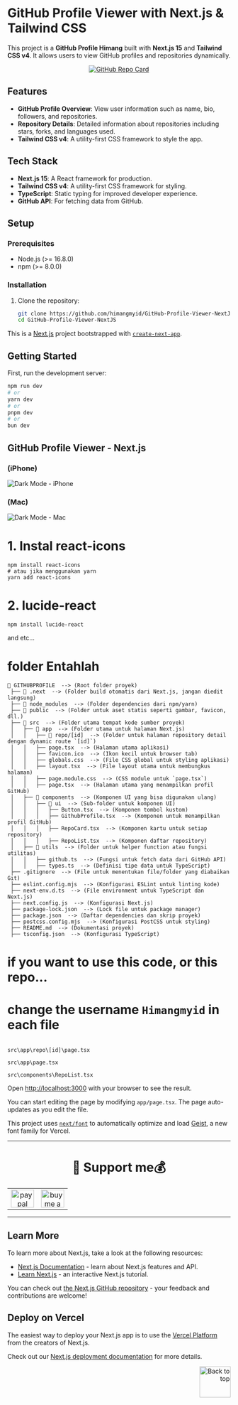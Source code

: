 # GitHub Profile Viewer with Next.js & Tailwind CSS

This project is a **GitHub Profile Himang** built with **Next.js 15** and **Tailwind CSS v4**. It allows users to view GitHub profiles and repositories dynamically.

<p align="center">
  <a href="https://github.com/himangmyid/GitHub-Profile-NextJS">
    <img src="https://github-readme-stats-git-masterrstaa-rickstaa.vercel.app/api/pin/?username=himangmyid&repo=GitHub-Profile-NextJS&theme=tokyonight" alt="GitHub Repo Card">
  </a>
</p>


## Features

- **GitHub Profile Overview**: View user information such as name, bio, followers, and repositories.
- **Repository Details**: Detailed information about repositories including stars, forks, and languages used.
- **Tailwind CSS v4**: A utility-first CSS framework to style the app.

## Tech Stack

- **Next.js 15**: A React framework for production.
- **Tailwind CSS v4**: A utility-first CSS framework for styling.
- **TypeScript**: Static typing for improved developer experience.
- **GitHub API**: For fetching data from GitHub.

## Setup

### Prerequisites

- Node.js (>= 16.8.0)
- npm (>= 8.0.0)

### Installation

1. Clone the repository:
   ```bash
   git clone https://github.com/himangmyid/GitHub-Profile-Viewer-NextJS.git
   cd GitHub-Profile-Viewer-NextJS


This is a [Next.js](https://nextjs.org) project bootstrapped with [`create-next-app`](https://nextjs.org/docs/app/api-reference/cli/create-next-app).

## Getting Started

First, run the development server:

```bash
npm run dev
# or
yarn dev
# or
pnpm dev
# or
bun dev
```
## GitHub Profile Viewer - Next.js

### (iPhone)
![Dark Mode - iPhone](https://github.com/himangmyid/GitHub-Profile-NextJS/blob/main/public/gbr%20mode%20iphone.png?raw=true)

### (Mac)
![Dark Mode - Mac](https://github.com/himangmyid/GitHub-Profile-NextJS/blob/main/public/gbr%20mode%20mac.png?raw=true)

# 1. Instal react-icons

```
npm install react-icons
# atau jika menggunakan yarn
yarn add react-icons
```

# 2. lucide-react

```
npm install lucide-react
```
and etc...

# folder Entahlah
```
📂 GITHUBPROFILE  --> (Root folder proyek)
 ├── 📂 .next  --> (Folder build otomatis dari Next.js, jangan diedit langsung)
 ├── 📂 node_modules  --> (Folder dependencies dari npm/yarn)
 ├── 📂 public  --> (Folder untuk aset statis seperti gambar, favicon, dll.)
 ├── 📂 src  --> (Folder utama tempat kode sumber proyek)
 │   ├── 📂 app  --> (Folder utama untuk halaman Next.js)
 │   │   ├── 📂 repo/[id]  --> (Folder untuk halaman repository detail dengan dynamic route `[id]`)
 │   │   ├── page.tsx  --> (Halaman utama aplikasi)
 │   │   ├── favicon.ico  --> (Ikon kecil untuk browser tab)
 │   │   ├── globals.css  --> (File CSS global untuk styling aplikasi)
 │   │   ├── layout.tsx  --> (File layout utama untuk membungkus halaman)
 │   │   ├── page.module.css  --> (CSS module untuk `page.tsx`)
 │   │   ├── page.tsx  --> (Halaman utama yang menampilkan profil GitHub)
 │   ├── 📂 components  --> (Komponen UI yang bisa digunakan ulang)
 │   │   ├── 📂 ui  --> (Sub-folder untuk komponen UI)
 │   │   │   ├── Button.tsx  --> (Komponen tombol kustom)
 │   │   │   ├── GithubProfile.tsx  --> (Komponen untuk menampilkan profil GitHub)
 │   │   │   ├── RepoCard.tsx  --> (Komponen kartu untuk setiap repository)
 │   │   │   ├── RepoList.tsx  --> (Komponen daftar repository)
 │   ├── 📂 utils  --> (Folder untuk helper function atau fungsi utilitas)
 │   │   ├── github.ts  --> (Fungsi untuk fetch data dari GitHub API)
 │   │   ├── types.ts  --> (Definisi tipe data untuk TypeScript)
 ├── .gitignore  --> (File untuk menentukan file/folder yang diabaikan Git)
 ├── eslint.config.mjs  --> (Konfigurasi ESLint untuk linting kode)
 ├── next-env.d.ts  --> (File environment untuk TypeScript dan Next.js)
 ├── next.config.js  --> (Konfigurasi Next.js)
 ├── package-lock.json  --> (Lock file untuk package manager)
 ├── package.json  --> (Daftar dependencies dan skrip proyek)
 ├── postcss.config.mjs  --> (Konfigurasi PostCSS untuk styling)
 ├── README.md  --> (Dokumentasi proyek)
 ├── tsconfig.json  --> (Konfigurasi TypeScript)
```
# if you want to use this code, or this repo...

# change the username ```Himangmyid``` in each file

```

src\app\repo\[id]\page.tsx

src\app\page.tsx

src\components\RepoList.tsx

```
Open [http://localhost:3000](http://localhost:3000) with your browser to see the result.

You can start editing the page by modifying `app/page.tsx`. The page auto-updates as you edit the file.

This project uses [`next/font`](https://nextjs.org/docs/app/building-your-application/optimizing/fonts) to automatically optimize and load [Geist](https://vercel.com/font), a new font family for Vercel.

<hr/>
<div align="center">
<h1 align="center">💸 Support me💰</h1>
<table align="center">
  <tr>
     <td align="center">
      <a href="https://paypal.me/DogGhozt" target="_blank">
        <img src="https://raw.githubusercontent.com/maurodesouza/profile-readme-generator/master/src/assets/icons/social/paypal/default.svg" width="52" height="40" alt="paypal logo" />
      </a>
    </td>
    <td align="center">
  <a href="https://trakteer.id/himang/tip" target="_blank">
    <img src="https://img.icons8.com/?size=100&id=13013&format=png&color=000000" width="52" height="40" alt="buy me a coffee" />
  </a>
</td>
  </tr>
</table>
</div>
<hr/>

## Learn More

To learn more about Next.js, take a look at the following resources:

- [Next.js Documentation](https://nextjs.org/docs) - learn about Next.js features and API.
- [Learn Next.js](https://nextjs.org/learn) - an interactive Next.js tutorial.

You can check out [the Next.js GitHub repository](https://github.com/vercel/next.js) - your feedback and contributions are welcome!

## Deploy on Vercel

The easiest way to deploy your Next.js app is to use the [Vercel Platform](https://vercel.com/new?utm_medium=default-template&filter=next.js&utm_source=create-next-app&utm_campaign=create-next-app-readme) from the creators of Next.js.

Check out our [Next.js deployment documentation](https://nextjs.org/docs/app/building-your-application/deploying) for more details.




<p align="right">
  <a href="#top">
    <img src="https://img.icons8.com/?size=100&id=114041&format=png" alt="Back to top" width="70" height="70">
  </a>
</p>

